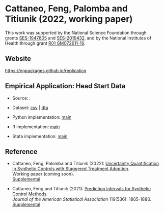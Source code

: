 # Cattaneo, Feng, Palomba and Titiunik (2022, working paper)

This work was supported by the National Science Foundation through grants [SES-1947805](https://www.nsf.gov/awardsearch/showAward?AWD_ID=1947805) and [SES-2019432](https://www.nsf.gov/awardsearch/showAward?AWD_ID=2019432), and by the National Institutes of Health through grant [R01 GM072611-16](https://reporter.nih.gov/project-details/10093056).

## Website 

https://nppackages.github.io/replication

## Empirical Application: Head Start Data

- Source: .

- Dataset: [csv](xxxx.csv) | [dta](xxx.dta)

- Python implementation: [main](CFPT_2022_wp.R)

- R implementation: [main](CFPT_2022_wp.R)

- Stata implementation: [main](CFPT_2022_wp.do)

## Reference

- Cattaneo, Feng, Palomba and Titiunik (2022): [Uncertainty Quantification in Synthetic Controls with Staggered Treatment Adoption](https://nppackages.github.io/references/Cattaneo-Feng-Palomba-Titiunik_2022_wp.pdf).<br>
Working paper (coming soon).<br>
[Supplemental](https://nppackages.github.io/references/Cattaneo-Feng-Palomba-Titiunik_2022_wp--Supplement.pdf)<br>

- Cattaneo, Feng and Titiunik (2021): [Prediction Intervals for Synthetic Control Methods](https://nppackages.github.io/references/Cattaneo-Feng-Titiunik_2021_JASA.pdf).<br>
_Journal of the American Statistical Association_ 116(536): 1865-1880.<br>
[Supplemental](https://nppackages.github.io/references/Cattaneo-Feng-Titiunik_2021_JASA--Supplement.pdf)<br>
<br><br>
